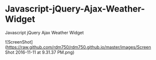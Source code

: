 # Javascript-jQuery-Ajax-Weather-Widget
Javascript jQuery Ajax Weather Widget



![ScreenShot](https://raw.github.com/rdm750/rdm750.github.io/master/images/Screen Shot 2016-11-11 at 9.31.37 PM.png)
